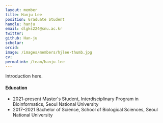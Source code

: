 ```yaml
---
layout: member
title: Hanju Lee
position: Graduate Student
handle: hanju
email: dlgks224@snu.ac.kr
twitter: 
github: Han-ju
scholar: 
orcid: 
image: /images/members/hjlee-thumb.jpg
cv: 
permalink: /team/hanju-lee
---
```


Introduction here.

#### Education

<ul class="chronological">
  <li><span>2021–present</span> Master's Student, Interdisciplinary Program in Bioinformatics, Seoul National University</li>
  <li><span>2017–2021</span> Bachelor of Science, School of Biological Sciences, Seoul National University</li>
</ul>
